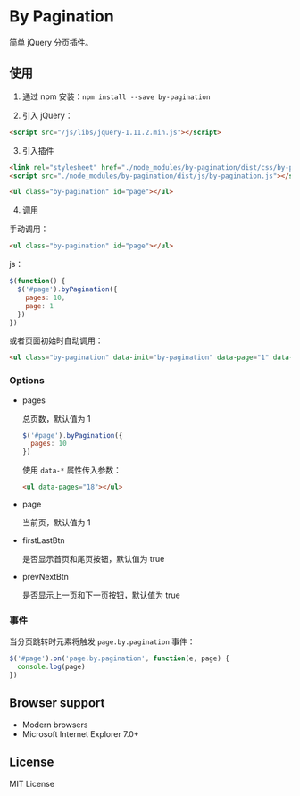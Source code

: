 # By Pagination

简单 jQuery 分页插件。

## 使用

1. 通过 npm 安装：`npm install --save by-pagination`

2. 引入 jQuery：

  ``` html
  <script src="/js/libs/jquery-1.11.2.min.js"></script>
  ```

3. 引入插件

  ``` html
  <link rel="stylesheet" href="./node_modules/by-pagination/dist/css/by-pagination.css">
  <script src="./node_modules/by-pagination/dist/js/by-pagination.js"></script>

  <ul class="by-pagination" id="page"></ul>
  ```

4. 调用

  手动调用：

  ``` html
  <ul class="by-pagination" id="page"></ul>
  ```
  
  js：

  ``` javascript
  $(function() {
    $('#page').byPagination({
      pages: 10,
      page: 1
    })
  })
  ```

  或者页面初始时自动调用：

  ``` html
  <ul class="by-pagination" data-init="by-pagination" data-page="1" data-pages="10"></ul>
  ```

### Options

* pages

  总页数，默认值为 1

  ``` javascript
  $('#page').byPagination({
    pages: 10
  })
  ```

  使用 `data-*` 属性传入参数：

  ``` html
  <ul data-pages="18"></ul>
  ```

* page

  当前页，默认值为 1

* firstLastBtn

  是否显示首页和尾页按钮，默认值为 true

* prevNextBtn

  是否显示上一页和下一页按钮，默认值为 true

### 事件

当分页跳转时元素将触发 `page.by.pagination` 事件：

``` javascript
$('#page').on('page.by.pagination', function(e, page) {
  console.log(page)
})
```

## Browser support

* Modern browsers
* Microsoft Internet Explorer 7.0+

## License

MIT License